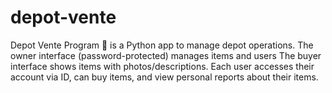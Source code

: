 # depot-vente
Depot Vente Program 🏪 is a Python app to manage depot operations. The owner interface (password-protected) manages items and users The buyer interface shows items with photos/descriptions. Each user accesses their account via ID, can buy items, and view personal reports about their items.
